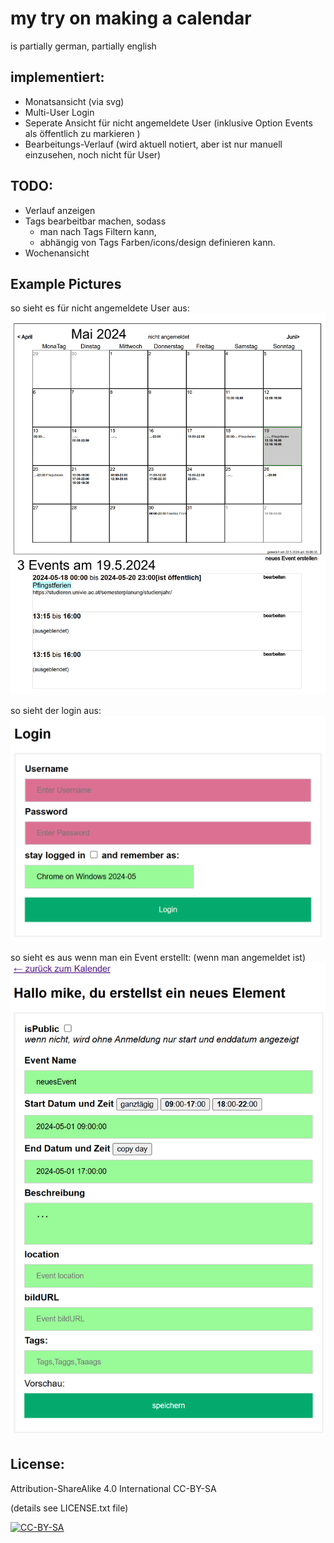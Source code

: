 # my try on making a calendar

is partially german, partially english

## implementiert: 
- Monatsansicht (via svg)
- Multi-User Login
- Seperate Ansicht für nicht angemeldete User (inklusive Option Events als öffentlich zu markieren )
- Bearbeitungs-Verlauf (wird aktuell notiert, aber ist nur manuell einzusehen, noch nicht für User)

## TODO: 
- Verlauf anzeigen
- Tags bearbeitbar machen, sodass 
	+ man nach Tags Filtern kann, 
	+ abhängig von Tags Farben/icons/design definieren kann.
- Wochenansicht

## Example Pictures

so sieht es für nicht angemeldete User aus:
![Screenshot vom Kalender ohne angemeldet zu sein](/assetsForGit/exampleViewForNotLoggedInUsers.png)

so sieht der login aus:
![Screenshot vom Kalender ohne angemeldet zu sein](/assetsForGit/login.png)

so sieht es aus wenn man ein Event erstellt: (wenn man angemeldet ist)
![Screenshot vom Kalender ohne angemeldet zu sein](/assetsForGit/editEvent.png)



## License: 
Attribution-ShareAlike 4.0 International CC-BY-SA 

(details see LICENSE.txt file)

[![CC-BY-SA](https://i.creativecommons.org/l/by-sa/4.0/88x31.png)](#license)


